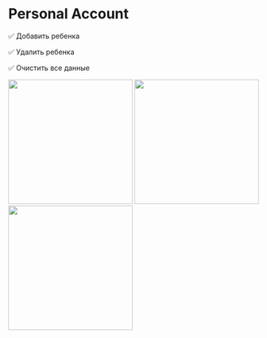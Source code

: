 # Personal Account

:white_check_mark: Добавить ребенка

:white_check_mark: Удалить ребенка

:white_check_mark: Очистить все данные

<img src="https://github.com/ArturKondratev/Task-PersonalAccount/blob/master/Task/Screenshot/g1.gif" width="250">   <img src="https://github.com/ArturKondratev/Task-PersonalAccount/blob/master/Task/Screenshot/s1.png" width="250">   <img src="https://github.com/ArturKondratev/Task-PersonalAccount/blob/master/Task/Screenshot/s2.png" width="250">
